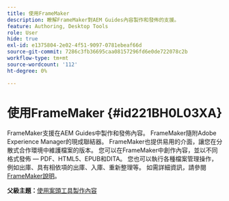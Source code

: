 ```yaml
---
title: 使用FrameMaker
description: 瞭解FrameMaker對AEM Guides內容製作和發佈的支援。
feature: Authoring, Desktop Tools
role: User
hide: true
exl-id: e1375804-2e02-4f51-9097-0781ebeaf66d
source-git-commit: 7286c3fb36695caa08157296fd6e0de722078c2b
workflow-type: tm+mt
source-wordcount: '112'
ht-degree: 0%

---
```


# 使用FrameMaker {#id221BH0L03XA}

FrameMaker支援在AEM Guides中製作和發佈內容。 FrameMaker隨附Adobe Experience Manager的現成聯結器。 FrameMaker也提供易用的介面，讓您在分散式合作環境中維護檔案的版本。 您可以在FrameMaker中創作內容，並以不同格式發佈 — PDF、HTML5、EPUB和DITA。 您也可以執行各種檔案管理操作，例如出庫、具有相依項的出庫、入庫、重新整理等。 如需詳細資訊，請參閱[FrameMaker說明](https://help.adobe.com/en_US/framemaker/using/index.html)。

**父級主題：**[&#x200B;使用案頭工具製作內容](author-desktop-tools.md)

